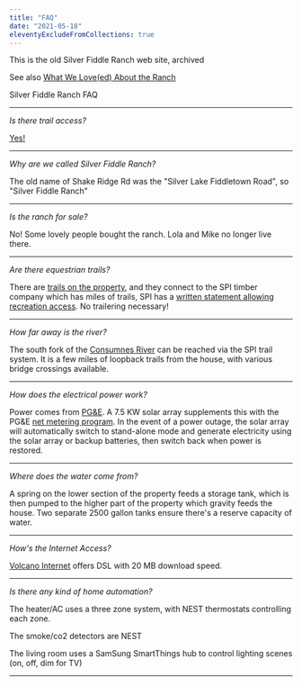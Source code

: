 ```yaml
---
title: "FAQ"
date: "2021-05-18"
eleventyExcludeFromCollections: true
---
```


This is the old Silver Fiddle Ranch web site, archived

See also [What We Love(ed) About the Ranch](/sfr/what-we-love-about-silver-fiddle-ranch)

Silver Fiddle Ranch FAQ

* * *

_Is there trail access?_

[Yes!](https://www.google.com/maps/d/embed?mid=181nmA84SQjpVrCMcoUgyX5DWdLfaKhgo)
* * *

_Why are we called Silver Fiddle Ranch?_

The old name of Shake Ridge Rd was the "Silver Lake Fiddletown Road", so "Silver Fiddle Ranch"

* * *

_Is the ranch for sale?_

No! Some lovely people bought the ranch. Lola and Mike no longer live there.

* * *

_Are there equestrian trails?_

There are [trails on the property](sfr/trail-access.md), and they connect to the SPI timber company which has miles of trails, SPI has a [written statement allowing recreation access](https://www.spi-ind.com/OurForests/RecreationAccess). No trailering necessary!

* * *

_How far away is the river?_

The south fork of the [Consumnes River](https://en.wikipedia.org/wiki/Cosumnes_River) can be reached via the SPI trail system. It is a few miles of loopback trails from the house, with various bridge crossings available.

* * *

_How does the electrical power work?_

Power comes from [PG&E](https://www.pge.com). A 7.5 KW solar array supplements this with the PG&E [net metering program](https://www.pge.com/en_US/residential/solar-and-vehicles/green-energy-incentives/solar-and-renewable-metering-and-billing/net-energy-metering-program-tracking/understand-net-energy-metering.page). In the event of a power outage, the solar array will automatically switch to stand-alone mode and generate electricity using the solar array or backup batteries, then switch back when power is restored.

* * *

_Where does the water come from?_

A spring on the lower section of the property feeds a storage tank, which is then pumped to the higher part of the property which gravity feeds the house. Two separate 2500 gallon tanks ensure there's a reserve capacity of water.

* * *

_How's the Internet Access?_

[Volcano Internet](https://www.volcanocommunications.com/high-speed-internet) offers DSL with 20 MB download speed. 

* * *

_Is there any kind of home automation?_

The heater/AC uses a three zone system, with NEST thermostats controlling each zone.

The smoke/co2 detectors are NEST

The living room uses a SamSung SmartThings hub to control lighting scenes (on, off, dim for TV)

* * *

